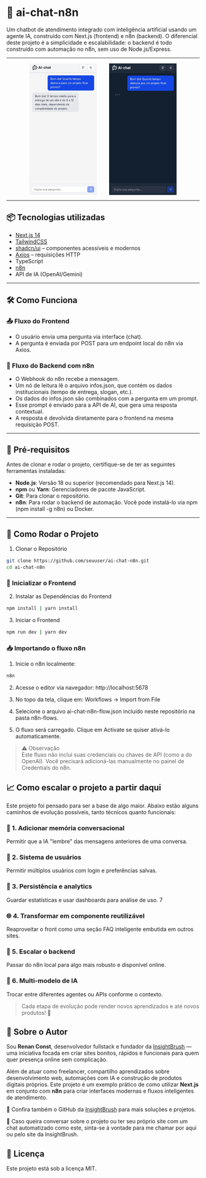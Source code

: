 # 🤖 ai-chat-n8n

Um chatbot de atendimento integrado com inteligência artificial usando um agente IA, construído com Next.js (frontend) e
n8n (backend). O diferencial deste projeto é a simplicidade e escalabilidade: o backend é todo construído com automação
no n8n, sem uso de Node.js/Express.

---

<p style="display: flex; justify-content: center; gap: 2rem;">
  <img src="./images/light-mode.jpeg" width="35%" alt="Modo Claro">
  <img src="./images/dark-mode.jpeg" width="35%" alt="Modo Escuro">
</p>

---

## 📦 Tecnologias utilizadas

- [Next.js 14](https://nextjs.org/)
- [TailwindCSS](https://tailwindcss.com/)
- [shadcn/ui](https://ui.shadcn.com/) – componentes acessíveis e modernos
- [Axios](https://axios-http.com/) – requisições HTTP
- TypeScript
- [n8n](https://n8n.io/)
- API de IA (OpenAI/Gemini)

---

## 🛠 Como Funciona
### 📤 Fluxo do Frontend

- O usuário envia uma pergunta via interface (chat).
- A pergunta é enviada por POST para um endpoint local do n8n via Axios.

### 🤖 Fluxo do Backend com n8n

- O Webhook do n8n recebe a mensagem.
- Um nó de leitura lê o arquivo infos.json, que contém os dados institucionais (tempo de entrega, slogan, etc.).
- Os dados do infos.json são combinados com a pergunta em um prompt.
- Esse prompt é enviado para a API de AI, que gera uma resposta contextual.
- A resposta é devolvida diretamente para o frontend na mesma requisição POST.

---

## 🚀 Pré-requisitos

Antes de clonar e rodar o projeto, certifique-se de ter as seguintes ferramentas instaladas:

* **Node.js**: Versão 18 ou superior (recomendado para Next.js 14).
* **npm** ou **Yarn**: Gerenciadores de pacote JavaScript.
* **Git**: Para clonar o repositório.
* **n8n**: Para rodar o backend de automação. Você pode instalá-lo via npm (npm install -g n8n) ou Docker.
---


## 📡 Como Rodar o Projeto

1. Clonar o Repositório
```bash
git clone https://github.com/seuuser/ai-chat-n8n.git
cd ai-chat-n8n
```


### 🔧 Inicializar o Frontend
2. Instalar as Dependências do Frontend
```bash
npm install | yarn install
```

3. Iniciar o Frontend
```bash
npm run dev | yarn dev
```


### 📥 Importando o fluxo n8n

1. Inicie o n8n localmente:
```bash
n8n
```
2. Acesse o editor via navegador: http://localhost:5678

3. No topo da tela, clique em:
Workflows → Import from File

4. Selecione o arquivo ai-chat-n8n-flow.json incluído neste repositório na pasta n8n-flows.

5. O fluxo será carregado. Clique em Activate se quiser ativá-lo automaticamente.

> ⚠️ Observação <br>
> Este fluxo não inclui suas credenciais ou chaves de API (como a do OpenAI).
> Você precisará adicioná-las manualmente no painel de Credentials do n8n.

## 📈 Como escalar o projeto a partir daqui

Este projeto foi pensado para ser a base de algo maior. Abaixo estão alguns caminhos de evolução possíveis, tanto
técnicos quanto funcionais:

### 🧠 1. Adicionar memória conversacional
Permitir que a IA "lembre" das mensagens anteriores de uma conversa.

### 👥 2. Sistema de usuários
Permitir múltiplos usuários com login e preferências salvas.

### 💾 3. Persistência e analytics
Guardar estatísticas e usar dashboards para análise de uso. 7

### 🌐 4. Transformar em componente reutilizável
Reaproveitar o front como uma seção FAQ inteligente embutida em outros sites.

### 🔌 5. Escalar o backend
Passar do n8n local para algo mais robusto e disponível online.

### 🧩 6. Multi-modelo de IA
Trocar entre diferentes agentes ou APIs conforme o contexto.

> Cada etapa de evolução pode render novos aprendizados e até novos produtos! 🚀


## 👋 Sobre o Autor

Sou **Renan Const**, desenvolvedor fullstack e fundador da [InsightBrush](https://insightbrush.com.br) — uma iniciativa
focada em criar sites bonitos, rápidos e funcionais para quem quer presença online sem complicação.

Além de atuar como freelancer, compartilho aprendizados sobre desenvolvimento web, automações com IA e construção de
produtos digitais próprios.
Este projeto é um exemplo prático de como utilizar **Next.js** em conjunto com **n8n** para criar interfaces modernas e
fluxos inteligentes de atendimento.

🔗 Confira também o GitHub da [InsightBrush](https://github.com/InsightBrush) para mais soluções e projetos.

💬 Caso queira conversar sobre o projeto ou ter seu próprio site com um chat automatizado como este, sinta-se à vontade
para me chamar por aqui ou pelo site da InsightBrush.

## 📄 Licença

Este projeto está sob a licença MIT.